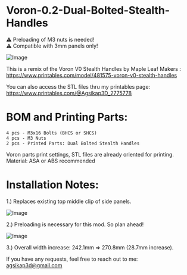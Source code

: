 # Voron-0.2-Dual-Bolted-Stealth-Handles
:warning: Preloading of M3 nuts is needed!  
:warning: Compatible with 3mm panels only!

![Image](https://github.com/user-attachments/assets/1de26b08-b639-48dd-b7e4-f878b115a023)

This is a remix of the Voron V0 Stealth Handles by Maple Leaf Makers :  
https://www.printables.com/model/481575-voron-v0-stealth-handles

You can also access the STL files thru my printables page:  
https://www.printables.com/@Agsikap3D_2775778

# BOM and Printing Parts:  
```
4 pcs - M3x16 Bolts (BHCS or SHCS)  
4 pcs - M3 Nuts  
2 pcs - Printed Parts: Dual Bolted Stealth Handles 
```
Voron parts print settings, STL files are already oriented for printing.  
Material: ASA or ABS recommended

# Installation Notes:  
1.) Replaces existing top middle clip of side panels.  

![Image](https://github.com/user-attachments/assets/abeebc79-d3d3-4485-96e5-70c4b3a48598)

2.) Preloading is necessary for this mod. So plan ahead!  

![Image](https://github.com/user-attachments/assets/7751a07e-fa55-469f-ae2d-84a9a7fa1b01)

3.) Overall width increase: 242.1mm => 270.8mm (28.7mm increase).  

If you have any requests, feel free to reach out to me:  
agsikap3d@gmail.com
